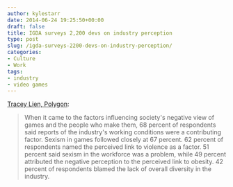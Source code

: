 ```yaml
---
author: kylestarr
date: 2014-06-24 19:25:50+00:00
draft: false
title: IGDA surveys 2,200 devs on industry perception
type: post
slug: /igda-surveys-2200-devs-on-industry-perception/
categories:
- Culture
- Work
tags:
- industry
- video games
---
```


[Tracey Lien, Polygon](http://www.polygon.com/2014/6/24/5835822/survey-poor-work-conditions-and-sexism-give-games-industry-a-bad-rap):

> When it came to the factors influencing society's negative view of games and the people who make them, 68 percent of respondents said reports of the industry's working conditions were a contributing factor. Sexism in games followed closely at 67 percent. 62 percent of respondents named the perceived link to violence as a factor. 51 percent said sexism in the workforce was a problem, while 49 percent attributed the negative perception to the perceived link to obesity. 42 percent of respondents blamed the lack of overall diversity in the industry.
